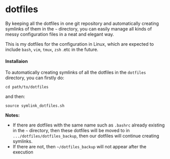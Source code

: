 # dotfiles

By keeping all the dotfiles in one git repository and automatically creating symlinks of them in the `~` directory, you can easily manage all kinds of messy configuration files in a neat and elegant way.

This is my dotfiles for the configuration in Linux, which are expected to include `bash`, `vim`, `tmux`, `zsh` .etc in the future.

#### Installaion

To automatically creating symlinks of all the dotfiles in the `dotfiles` directory, you can firstly do:
```shell
cd path/to/dotfiles
```
and then:
```shell
source symlink_dotfiles.sh
```
**Notes:**
- If there are dotfiles with the same name such as `.bashrc` already existing in the `~` directory, then these dotfiles will be moved to in `.../dotfiles/dotfiles_backup`, then our dotfiles will continue creating symlinks.
- If there are not, then `~/dotfiles_backup` will not appear after the execution
